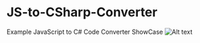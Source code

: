 # JS-to-CSharp-Converter
Example JavaScript to C# Code Converter ShowCase
![Alt text](https://cdn.discordapp.com/attachments/886514195514916884/1074027310640025681/image.png)
